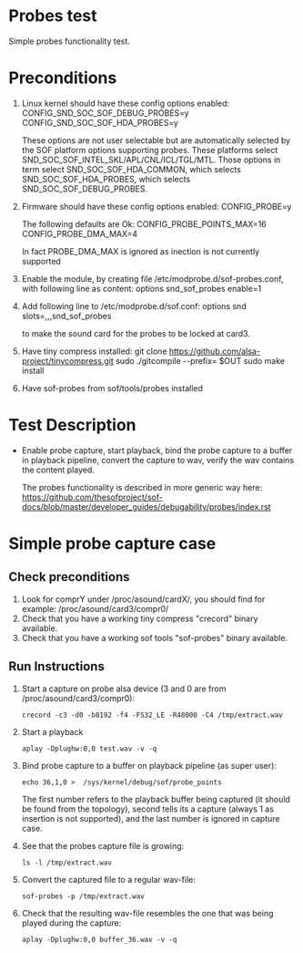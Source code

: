 # Probes test
Simple probes functionality test.

# Preconditions
1. Linux kernel should have these config options enabled:
   CONFIG_SND_SOC_SOF_DEBUG_PROBES=y
   CONFIG_SND_SOC_SOF_HDA_PROBES=y

   These options are not user selectable but are automatically
   selected by the SOF platform options supporting probes. These
   platforms select SND_SOC_SOF_INTEL_SKL/APL/CNL/ICL/TGL/MTL. Those
   options in term select SND_SOC_SOF_HDA_COMMON, which selects
   SND_SOC_SOF_HDA_PROBES, which selects SND_SOC_SOF_DEBUG_PROBES.

2. Firmware should have these config options enabled:
   CONFIG_PROBE=y

   The following defaults are Ok:
   CONFIG_PROBE_POINTS_MAX=16
   CONFIG_PROBE_DMA_MAX=4

   In fact PROBE_DMA_MAX is ignored as inection is not currently supported

2. Enable the module, by creating file /etc/modprobe.d/sof-probes.conf, with
   following line as content:
   options snd_sof_probes enable=1

3. Add following line to /etc/modprobe.d/sof.conf:
   options snd slots=,,,snd_sof_probes

   to make the sound card for the probes to be locked at card3.

4. Have tiny compress installed:
   git clone https://github.com/alsa-project/tinycompress.git
   sudo ./gitcompile --prefix= $OUT
   sudo make install

5. Have sof-probes from sof/tools/probes installed


# Test Description
* Enable probe capture, start playback, bind the probe capture to a buffer
  in playback pipeline, convert the capture to wav, verify the wav contains
  the content played.

  The probes functionality is described in more generic way here:
  https://github.com/thesofproject/sof-docs/blob/master/developer_guides/debugability/probes/index.rst

# Simple probe capture case
## Check preconditions
1. Look for comprY under /proc/asound/cardX/, you should find for example:
   /proc/asound/card3/compr0/
2. Check that you have a working tiny compress "crecord" binary available.
3. Check that you have a working sof tools "sof-probes" binary available.

## Run Instructions
1. Start a capture on probe alsa device (3 and 0 are from
   /proc/asound/card3/compr0):
   ```
   crecord -c3 -d0 -b8192 -f4 -FS32_LE -R48000 -C4 /tmp/extract.wav
   ```
2. Start a playback
   ```
   aplay -Dplughw:0,0 test.wav -v -q
   ```

3. Bind probe capture to a buffer on playback pipeline (as super user):
   ```
   echo 36,1,0 >  /sys/kernel/debug/sof/probe_points
   ```
   The first number refers to the playback buffer being captured (it should be
   found from the topology), second tells its a capture (always 1 as insertion
   is not supported), and the last number is ignored in capture case.

4. See that the probes capture file is growing:
   ```
   ls -l /tmp/extract.wav
   ```   

5. Convert the captured file to a regular wav-file:
   ```
   sof-probes -p /tmp/extract.wav
   ```

6. Check that the resulting wav-file resembles the one that was being played
   during the capture:
   ```
   aplay -Dplughw:0,0 buffer_36.wav -v -q
   ```

